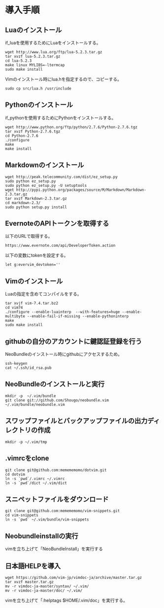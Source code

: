 # 導入手順

## Luaのインストール

if_luaを使用するためにLuaをインストールする。

    wget http://www.lua.org/ftp/lua-5.2.3.tar.gz
    tar xvzf lua-5.2.3.tar.gz
    cd lua-5.2.3
    make linux MYLIBS=-ltermcap
    sudo make install

Vimのインストール時にlua.hを指定するので、コピーする。

    sudo cp src/lua.h /usr/include

## Pythonのインストール

if_pythonを使用するためにPythonをインストールする。

    wget http://www.python.org/ftp/python/2.7.6/Python-2.7.6.tgz
    tar xvzf Python-2.7.6.tgz
    cd Python-2.7.6
    ./configure
    make
    make install

## Markdownのインストール

    wget http://peak.telecommunity.com/dist/ez_setup.py
    sudo python ez_setup.py
    sudo python ez_setup.py -U setuptools
    wget http://pypi.python.org/packages/source/M/Markdown/Markdown-2.3.tar.gz
    tar xvzf Markdown-2.3.tar.gz
    cd markdown-2.3/
    sudo python setup.py install

## EvernoteのAPIトークンを取得する

以下のURLで取得する。

    https://www.evernote.com/api/DeveloperToken.action

以下の変数にtokenを設定する。

    let g:evervim_devtoken=''

## Vimのインストール

Luaの指定を含めてコンパイルをする。

    tar xvjf vim-7.4.tar.bz2
    cd vim74
    ./configure --enable-luainterp  --with-features=huge --enable-multibyte --enable-fail-if-missing --enable-pythoninterp
    make
    sudo make install

## githubの自分のアカウントに鍵認証登録を行う

NeoBundleのインストール時にgithubにアクセスするため。

    ssh-keygen
    cat ~/.ssh/id_rsa.pub

## NeoBundleのインストールと実行

    mkdir -p  ~/.vim/bundle
    git clone git://github.com/Shougo/neobundle.vim ~/.vim/bundle/neobundle.vim

## スワップファイルとバックアップファイルの出力ディレクトリの作成

    mkdir -p ~/.vim/tmp


## .vimrcをclone

    git clone git@github.com:memememomo/dotvim.git
    cd dotvim
    ln -s `pwd`/.vimrc ~/.vimrc
    ln -s `pwd`/dict ~/.vim/dict


## スニペットファイルをダウンロード

    git clone git@github.com:memememomo/vim-snippets.git
    cd vim-snippets
    ln -s `pwd` ~/.vim/bundle/vim-snippets

## Neobundleinstallの実行

vimを立ち上げて「NeoBundleInstall」を実行する

## 日本語HELPを導入

    wget https://github.com/vim-jp/vimdoc-ja/archive/master.tar.gz
    tar xvzf master.tar.gz
    mv -r vimdoc-ja-master/syntax/ ~/.vim/
    mv -r vimdoc-ja-master/doc/ ~/.vim/
    
vimを立ち上げて「:helptags $HOME/.vim/doc」を実行する。
